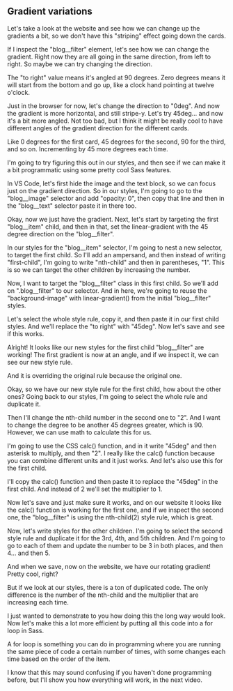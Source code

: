 ## Gradient variations

Let's take a look at the website and see how we can change up the gradients a bit, so we don't have this "striping" effect going down the cards.

If I inspect the "blog\_\_filter" element, let's see how we can change the gradient. Right now they are all going in the same direction, from left to right. So maybe we can try changing the direction.

The "to right" value means it's angled at 90 degrees. Zero degrees means it will start from the bottom and go up, like a clock hand pointing at twelve o'clock.

Just in the browser for now, let's change the direction to "0deg". And now the gradient is more horizontal, and still stripe-y. Let's try 45deg... and now it's a bit more angled. Not too bad, but I think it might be really cool to have different angles of the gradient direction for the different cards.

Like 0 degrees for the first card, 45 degrees for the second, 90 for the third, and so on. Incrementing by 45 more degrees each time.

I'm going to try figuring this out in our styles, and then see if we can make it a bit programmatic using some pretty cool Sass features.

In VS Code, let's first hide the image and the text block, so we can focus just on the gradient direction. So in our styles, I'm going to go to the "blog\_\_image" selector and add "opacity: 0", then copy that line and then in the "blog\_\_text" selector paste it in there too.

Okay, now we just have the gradient. Next, let's start by targeting the first "blog\_\_item" child, and then in that, set the linear-gradient with the 45 degree direction on the "blog\_\_filter".

In our styles for the "blog\_\_item" selector, I'm going to nest a new selector, to target the first child. So I'll add an ampersand, and then instead of writing "first-child", I'm going to write "nth-child" and then in parentheses, "1". This is so we can target the other children by increasing the number.

Now, I want to target the "blog\_\_filter" class in this first child. So we'll add on ".blog\_\_filter" to our selector. And in here, we're going to reuse the "background-image" with linear-gradient() from the initial "blog\_\_filter" styles.

Let's select the whole style rule, copy it, and then paste it in our first child styles. And we'll replace the "to right" with "45deg". Now let's save and see if this works.

Alright! It looks like our new styles for the first child "blog\_\_filter" are working! The first gradient is now at an angle, and if we inspect it, we can see our new style rule.

And it is overriding the original rule because the original one.

Okay, so we have our new style rule for the first child, how about the other ones? Going back to our styles, I'm going to select the whole rule and duplicate it.

Then I'll change the nth-child number in the second one to "2". And I want to change the degree to be another 45 degrees greater, which is 90. However, we can use math to calculate this for us.

I'm going to use the CSS calc() function, and in it write "45deg" and then asterisk to multiply, and then "2". I really like the calc() function because you can combine different units and it just works. And let's also use this for the first child.

I'll copy the calc() function and then paste it to replace the "45deg" in the first child. And instead of 2 we'll set the multiplier to 1.

Now let's save and just make sure it works, and on our website it looks like the calc() function is working for the first one, and if we inspect the second one, the "blog\_\_filter" is using the nth-child(2) style rule, which is great.

Now, let's write styles for the other children. I'm going to select the second style rule and duplicate it for the 3rd, 4th, and 5th children. And I'm going to go to each of them and update the number to be 3 in both places, and then 4... and then 5.

And when we save, now on the website, we have our rotating gradient! Pretty cool, right?

But if we look at our styles, there is a ton of duplicated code. The only difference is the number of the nth-child and the multiplier that are increasing each time.

I just wanted to demonstrate to you how doing this the long way would look. Now let's make this a lot more efficient by putting all this code into a for loop in Sass.

A for loop is something you can do in programming where you are running the same piece of code a certain number of times, with some changes each time based on the order of the item.

I know that this may sound confusing if you haven't done programming before, but I'll show you how everything will work, in the next video.
